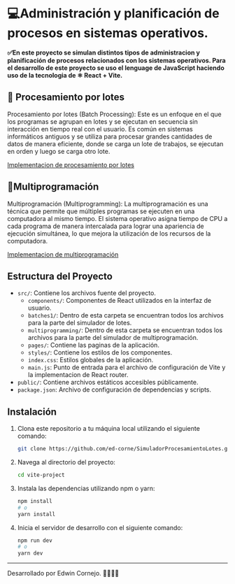 # 💻Administración y planificación de procesos en sistemas operativos.

**✅En este proyecto se simulan distintos tipos de administracion y planificación de procesos relacionados con los sistemas operativos. Para el desarrollo de este proyecto se uso el lenguage de JavaScript haciendo uso de la tecnologia de ⚛️ React + Vite.**

## 🍃 Procesamiento por lotes
Procesamiento por lotes (Batch Processing): Este es un enfoque en el que los programas se agrupan en lotes y se ejecutan en secuencia sin interacción en tiempo real con el usuario. Es común en sistemas informáticos antiguos y se utiliza para procesar grandes cantidades de datos de manera eficiente, donde se carga un lote de trabajos, se ejecutan en orden y luego se carga otro lote.

[Implementacion de procesamiento por lotes](./src/batches1/)

## 🌿Multiprogramación
Multiprogramación (Multiprogramming): La multiprogramación es una técnica que permite que múltiples programas se ejecuten en una computadora al mismo tiempo. El sistema operativo asigna tiempo de CPU a cada programa de manera intercalada para lograr una apariencia de ejecución simultánea, lo que mejora la utilización de los recursos de la computadora.

[Implementacion de multiprogramación](./src/multiprogramming/)

## Estructura del Proyecto

- `src/`: Contiene los archivos fuente del proyecto.
  - `components/`: Componentes de React utilizados en la interfaz de usuario.
  - `batches1/`: Dentro de esta carpeta se encuentran todos los archivos para la parte del simulador de lotes.
  - `multiprogramming/`: Dentro de esta carpeta se encuentran todos los archivos para la parte del simulador de multiprogramación.
  - `pages/`: Contiene las paginas de la aplicación.
  - `styles/`: Contiene los estilos de los componentes.
  - `index.css`: Estilos globales de la aplicación.
  - `main.js`: Punto de entrada para el archivo de configuración de Vite y la implementacion de React router.
- `public/`: Contiene archivos estáticos accesibles públicamente.
- `package.json`: Archivo de configuración de dependencias y scripts.

## Instalación

1. Clona este repositorio a tu máquina local utilizando el siguiente comando:

   ```bash
   git clone https://github.com/ed-corne/SimuladorProcesamientoLotes.git
   ```

2. Navega al directorio del proyecto:

   ```bash
   cd vite-project
   ```

3. Instala las dependencias utilizando npm o yarn:

   ```bash
   npm install
   # o
   yarn install
   ```

4. Inicia el servidor de desarrollo con el siguiente comando:

   ```bash
   npm run dev
   # o
   yarn dev
   ```

---
Desarrollado por Edwin Cornejo. 👨🏻‍💻💚

